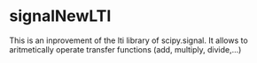 # signalNewLTI


This is an inprovement of the lti library of scipy.signal. It allows to aritmetically operate transfer functions (add, multiply, divide,...)
